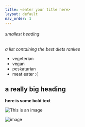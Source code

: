 ```yaml
---
title: <enter your title here>
layout: default
nav_order: 1
---
```

 ###### smallest heading 
 _a list containing the best diets rankes_
 - vegeterian
 - vegan
 - peskatarian
 - meat eater :(
 
 ## a really big heading
**here is some bold text**
 
 ![This is an image](https://myoctocat.com/assets/images/base-octocat.svg)


![image](https://user-images.githubusercontent.com/114451770/196308424-7c7ff1c1-f823-4d6f-8306-7bf7698dcbfe.png)
